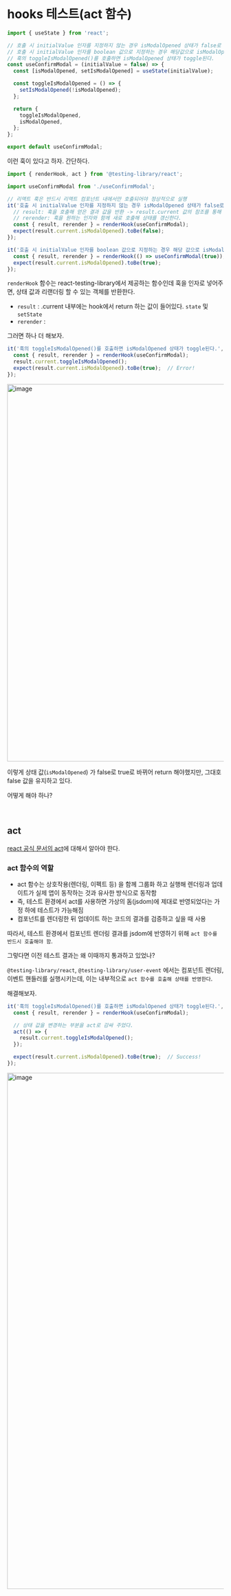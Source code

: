 # hooks 테스트(act 함수)

```js
import { useState } from 'react';

// 호출 시 initialValue 인자를 지정하지 않는 경우 isModalOpened 상태가 false로 설정된다.
// 호출 시 initialValue 인자를 boolean 값으로 지정하는 경우 해당값으로 isModalOpened 상태가 설정된다.
// 훅의 toggleIsModalOpened()를 호출하면 isModalOpened 상태가 toggle된다.
const useConfirmModal = (initialValue = false) => {
  const [isModalOpened, setIsModalOpened] = useState(initialValue);

  const toggleIsModalOpened = () => {
    setIsModalOpened(!isModalOpened);
  };

  return {
    toggleIsModalOpened,
    isModalOpened,
  };
};

export default useConfirmModal;
```

이런 훅이 있다고 하자. 간단하다.

```js
import { renderHook, act } from '@testing-library/react';

import useConfirmModal from './useConfirmModal';

// 리액트 훅은 반드시 리액트 컴포넌트 내에서만 호출되어야 정상적으로 실행
it('호출 시 initialValue 인자를 지정하지 않는 경우 isModalOpened 상태가 false로 설정된다.', () => {
  // result: 훅을 호출해 얻은 결과 값을 반환 -> result.current 값의 참조를 통해 최신 상태를 추적할 수 있다.
  // rerender: 훅을 원하는 인자와 함께 새로 호출해 상태를 갱신한다.
  const { result, rerender } = renderHook(useConfirmModal);
  expect(result.current.isModalOpened).toBe(false);
});

it('호출 시 initialValue 인자를 boolean 값으로 지정하는 경우 해당 값으로 isModalOpened 상태가 설정된다.', () => {
  const { result, rerender } = renderHook(() => useConfirmModal(true));
  expect(result.current.isModalOpened).toBe(true);
});
```

`renderHook` 함수는 react-testing-library에서 제공하는 함수인데 훅을 인자로 넣어주면, 상태 값과 리랜더링 할 수 있는 객체를 반환한다.

- `result` : .current 내부에는 hook에서 return 하는 값이 들어있다. `state` 및 `setState`
- `rerender` : 

그러면 하나 더 해보자.

```js
it('훅의 toggleIsModalOpened()를 호출하면 isModalOpened 상태가 toggle된다.', () => {
  const { result, rerender } = renderHook(useConfirmModal);
  result.current.toggleIsModalOpened();
  expect(result.current.isModalOpened).toBe(true);  // Error!
});
```

<img width="875" alt="image" src="https://github.com/pozafly/TIL/assets/59427983/be8f9aff-27e1-41c3-b12c-1caec041e30f">

이렇게 상태 값(`isModalOpened`) 가 false로 true로 바뀌어 return 해야했지만, 그대호 false 값을 유지하고 있다.

어떻게 해야 하나?

<br/>

## act

[react 공식 문서의 act](https://ko.legacy.reactjs.org/docs/testing-recipes.html#act)에 대해서 알아야 한다.

### act 함수의 역할

- act 함수는 상호작용(렌더링, 이펙트 등) 을 함께 그룹화 하고 실행해 렌더링과 업데이트가 실제 앱이 동작하는 것과 유사한 방식으로 동작함
- 즉, 테스트 환경에서 act를 사용하면 가상의 돔(jsdom)에 제대로 반영되었다는 가정 하에 테스트가 가능해짐
- 컴포넌트를 렌더링한 뒤 업데이트 하는 코드의 결과를 검증하고 싶을 때 사용

따라서, 테스트 환경에서 컴포넌트 렌더링 결과를 jsdom에 반영하기 위해 `act 함수를 반드시 호출해야 함`.

그렇다면 이전 테스트 결과는 왜 이때까지 통과하고 있었나?

`@testing-library/react`, `@testing-library/user-event` 에서는 컴포넌트 렌더링, 이벤트 핸들러를 실행시키는데, 이는 내부적으로 `act 함수를 호출해 상태를 반영한다`.

해결해보자.

```js
it('훅의 toggleIsModalOpened()를 호출하면 isModalOpened 상태가 toggle된다.', () => {
  const { result, rerender } = renderHook(useConfirmModal);

  // 상태 값을 변경하는 부분을 act로 감싸 주었다.
  act(() => {
    result.current.toggleIsModalOpened();
  });

  expect(result.current.isModalOpened).toBe(true);  // Success!
});
```

<img width="1197" alt="image" src="https://github.com/pozafly/TIL/assets/59427983/5d77f9b1-0977-48c8-a953-920967e52b37">


